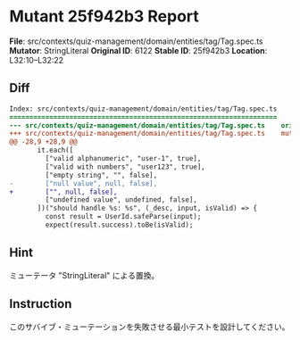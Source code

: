 # Mutant 25f942b3 Report

**File**: src/contexts/quiz-management/domain/entities/tag/Tag.spec.ts
**Mutator**: StringLiteral
**Original ID**: 6122
**Stable ID**: 25f942b3
**Location**: L32:10–L32:22

## Diff

```diff
Index: src/contexts/quiz-management/domain/entities/tag/Tag.spec.ts
===================================================================
--- src/contexts/quiz-management/domain/entities/tag/Tag.spec.ts	original
+++ src/contexts/quiz-management/domain/entities/tag/Tag.spec.ts	mutated #6122
@@ -28,9 +28,9 @@
       it.each([
         ["valid alphanumeric", "user-1", true],
         ["valid with numbers", "user123", true],
         ["empty string", "", false],
-        ["null value", null, false],
+        ["", null, false],
         ["undefined value", undefined, false],
       ])("should handle %s: %s", (_desc, input, isValid) => {
         const result = UserId.safeParse(input);
         expect(result.success).toBe(isValid);
```

## Hint

ミューテータ "StringLiteral" による置換。

## Instruction

このサバイブ・ミューテーションを失敗させる最小テストを設計してください。
